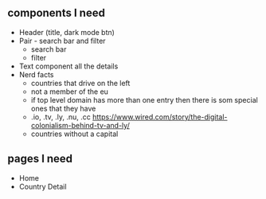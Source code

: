 ## components I need
- Header (title, dark mode btn)
- Pair - search bar and filter
    - search bar
    - filter
- Text component all the details
- Nerd facts
    - countries that drive on the left
    - not a member of the eu
    - if top level domain has more than one entry then there is som special ones that they have
    - .io, .tv, .ly, .nu, .cc https://www.wired.com/story/the-digital-colonialism-behind-tv-and-ly/
    - countries without a capital



## pages I need
- Home
- Country Detail

